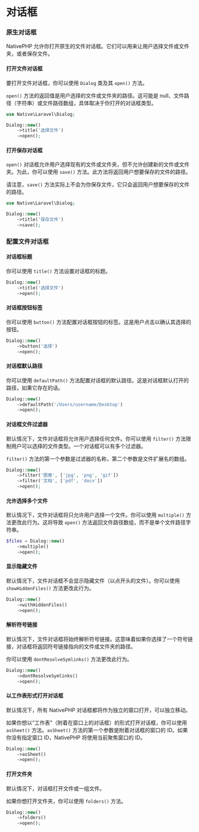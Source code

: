 # 对话框

### 原生对话框

NativePHP 允许你打开原生的文件对话框。它们可以用来让用户选择文件或文件夹，或者保存文件。

#### 打开文件对话框

要打开文件对话框，你可以使用 `Dialog` 类及其 `open()` 方法。

`open()` 方法的返回值是用户选择的文件或文件夹的路径。这可能是 null、文件路径（字符串）或文件路径数组，具体取决于你打开的对话框类型。

```php
use Native\Laravel\Dialog;

Dialog::new()
    ->title('选择文件')
    ->open();
```

#### 打开保存对话框

`open()` 对话框允许用户选择现有的文件或文件夹，但不允许创建新的文件或文件夹。为此，你可以使用 `save()` 方法。此方法将返回用户想要保存的文件的路径。

请注意，`save()` 方法实际上不会为你保存文件，它只会返回用户想要保存的文件的路径。

```php
use Native\Laravel\Dialog;

Dialog::new()
    ->title('保存文件')
    ->save();
```

### 配置文件对话框

#### 对话框标题

你可以使用 `title()` 方法设置对话框的标题。

```php
Dialog::new()
    ->title('选择文件')
    ->open();
```

#### 对话框按钮标签

你可以使用 `button()` 方法配置对话框按钮的标签。这是用户点击以确认其选择的按钮。

```php
Dialog::new()
    ->button('选择')
    ->open();
```

#### 对话框默认路径

你可以使用 `defaultPath()` 方法配置对话框的默认路径。这是对话框默认打开的路径，如果它存在的话。

```php
Dialog::new()
    ->defaultPath('/Users/username/Desktop')
    ->open();
```

#### 对话框文件过滤器

默认情况下，文件对话框将允许用户选择任何文件。你可以使用 `filter()` 方法限制用户可以选择的文件类型。一个对话框可以有多个过滤器。

`filter()` 方法的第一个参数是过滤器的名称，第二个参数是文件扩展名的数组。

```php
Dialog::new()
    ->filter('图像', ['jpg', 'png', 'gif'])
    ->filter('文档', ['pdf', 'docx'])
    ->open();
```

#### 允许选择多个文件

默认情况下，文件对话框将只允许用户选择一个文件。你可以使用 `multiple()` 方法更改此行为。这将导致 `open()` 方法返回文件路径数组，而不是单个文件路径字符串。

```php
$files = Dialog::new()
    ->multiple()
    ->open();
```

#### 显示隐藏文件

默认情况下，文件对话框不会显示隐藏文件（以点开头的文件）。你可以使用 `showHiddenFiles()` 方法更改此行为。

```php
Dialog::new()
    ->withHiddenFiles()
    ->open();
```

#### 解析符号链接

默认情况下，文件对话框将始终解析符号链接。这意味着如果你选择了一个符号链接，对话框将返回符号链接指向的文件或文件夹的路径。

你可以使用 `dontResolveSymlinks()` 方法更改此行为。

```php
Dialog::new()
    ->dontResolveSymlinks()
    ->open();
```

#### 以工作表形式打开对话框

默认情况下，所有 NativePHP 对话框都将作为独立的窗口打开，可以独立移动。

如果你想以“工作表”（附着在窗口上的对话框）的形式打开对话框，你可以使用 `asSheet()` 方法。`asSheet()` 方法的第一个参数是附着对话框的窗口的 ID。如果你没有指定窗口 ID，NativePHP 将使用当前聚焦窗口的 ID。

```php
Dialog::new()
    ->asSheet()
    ->open();
```

#### 打开文件夹

默认情况下，对话框打开文件或一组文件。

如果你想打开文件夹，你可以使用 `folders()` 方法。

```php
Dialog::new()
    ->folders()
    ->open();
```

